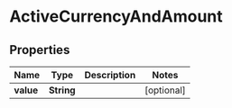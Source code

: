 
# ActiveCurrencyAndAmount

## Properties
Name | Type | Description | Notes
------------ | ------------- | ------------- | -------------
**value** | **String** |  |  [optional]



